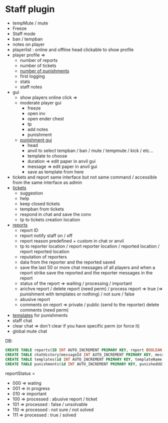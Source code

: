 # Staff plugin

* tempMute / mute
* Freeze
* Staff mode
* ban / tempban
* notes on player
* playerlist : online and offline head clickable to show profile
* player profile =>
  * number of reports
  * number of tickets
  * [number of punishments](https://youtu.be/12jlZPFWp9U?t=303)
  * first logging
  * stats
  * staff notes
* gui
  * show players online click =>
  * moderate player gui
    * freeze
    * open inv
    * open ender chest
    * tp
    * add notes
    * punishment
  * [punishment gui](https://youtu.be/12jlZPFWp9U?t=259)
    * head
    * anvil to select tempban / ban / mute / tempmute / kick / etc...
    * template to choose
    * duration => edit paper in anvil gui
    * message => edit paper in anvil gui
    * save as template from here
* tickets and report same interface but not same command / accessible from the same interface as admin
* [tickets](https://youtu.be/12jlZPFWp9U?t=105)
  * suggestion
  * help
  * keep closed tickets
  * tempban from tickets
  * respond in chat and save the conv
  * tp to tickets creation location
* [reports](https://www.spigotmc.org/resources/tigerreports.25773/)
  * report ID
  * report notify staff on / off
  * report reason predefined + custom in chat or anvil
  * tp to reporter location / report reporter location / reported location / report reported location
  * reputation of reporters
  * data from the reporter and the reported saved
  * save the last 50 or more chat messages of all players and when a report strike save the reported and the reporter messages in the report
  * status of the report => waiting / processing / important
  * arichve report / delete report (need perm) / process report => true (=> punishment with templates or nothing) / not sure / false
  * abusive report
  * comments on report => private / public (send to the reporter) delete comments (need perm)
* [templates](https://youtu.be/12jlZPFWp9U?t=320) for punishments
* staff chat
* clear chat => don't clear if you have specific perm (or force it)
* global mute chat

DB:

```sql
CREATE TABLE reports(ID INT AUTO_INCREMENT PRIMARY KEY, report BOOLEAN, reportStatus TINYINT, reportTime BIGINT, reportReason VARCHAR(256), reported JAVA_OBJECT, reporter JAVA_OBJECT);
CREATE TABLE chatHistory(messageId INT AUTO_INCREMENT PRIMARY KEY, messageDate BIGINT, messageAuthor UUID, message VARCHAR(256));
CREATE TABLE templates(id INT AUTO_INCREMENT PRIMARY KEY, templateName VARCHAR(32), message VARCHAR(256), duration BIGINT, type TINYINT);
CREATE TABLE punishments(id INT AUTO_INCREMENT PRIMARY KEY, punishedUUID UUID, message VARCHAR(256), punishmentType TINYINT, endtime BIGINT);
```

reportStatus =

* 000 => wating
* 001 => in progress
* 010 => important
* 100 => processed : abusive report / ticket
* 101 => processed : false / unsolvable
* 110 => processed : not sure / not solved
* 111 => processed : true / solved
